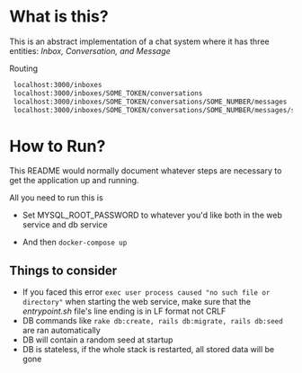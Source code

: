 # What is this?

This is an abstract implementation of a chat system where it has three entities: *Inbox, Conversation, and Message*

Routing

 ```bash
  localhost:3000/inboxes
  localhost:3000/inboxes/SOME_TOKEN/conversations
  localhost:3000/inboxes/SOME_TOKEN/conversations/SOME_NUMBER/messages
  localhost:3000/inboxes/SOME_TOKEN/conversations/SOME_NUMBER/messages/serach/SOME_WORD
``` 


# How to Run?

This README would normally document whatever steps are necessary to get the
application up and running.

All you need to run this is

* Set MYSQL_ROOT_PASSWORD to whatever you'd like both in the web service and db service

* And then ```docker-compose up``` 

## Things to consider

* If you faced this error ```exec user process caused "no such file or directory"``` when starting the web service, make sure that the *entrypoint.sh* file's line ending is in LF format not CRLF
* DB commands like ```rake db:create, rails db:migrate, rails db:seed``` are ran automatically
* DB will contain a random seed at startup
* DB is stateless, if the whole stack is restarted, all stored data will be gone
